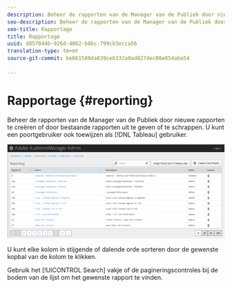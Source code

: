 ```yaml
---
description: Beheer de rapporten van de Manager van de Publiek door nieuwe rapporten te creëren of door bestaande rapporten uit te geven of te schrappen. U kunt een poortgebruiker ook toewijzen als gebruiker van Tableau.
seo-description: Beheer de rapporten van de Manager van de Publiek door nieuwe rapporten te creëren of door bestaande rapporten uit te geven of te schrappen. U kunt een poortgebruiker ook toewijzen als gebruiker van Tableau.
seo-title: Rapportage
title: Rapportage
uuid: d857044b-926d-4862-b8bc-799cb3ecca56
translation-type: tm+mt
source-git-commit: be661580da839ce6332a0ad827dec08e854abe54

---
```



# Rapportage {#reporting}

Beheer de rapporten van de Manager van de Publiek door nieuwe rapporten te creëren of door bestaande rapporten uit te geven of te schrappen. U kunt een poortgebruiker ook toewijzen als [!DNL Tableau] gebruiker.

<!-- c_reporting.xml -->

![](assets/reporting.png)

U kunt elke kolom in stijgende of dalende orde sorteren door de gewenste kopbal van de kolom te klikken.

Gebruik het [!UICONTROL Search] vakje of de pagineringscontroles bij de bodem van de lijst om het gewenste rapport te vinden.
